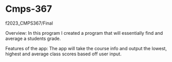 # Cmps-367
f2023_CMPS367/Final

 Overview:
In this program I created a program that will essentially find and average a students grade.
 
 Features of the app:
 The app will take the course info and output the lowest, highest and average class scores based off user input.
